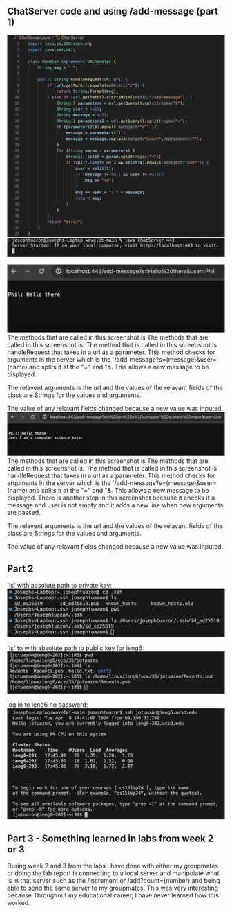 ## ChatServer code and using /add-message (part 1)
![image](ChatServer.png)
![image](runningadd-message.png)

![image](add-message1.png)
The methods that are called in this screenshot is The methods that are called in this screenshot is: The method that is called in this screenshot is handleRequest that takes in a url as a parameter. This method checks for arguments in the server which is the '/add-message?s=(message)&user=(name) and splits it at the "=" and "&. This allows a new message to be displayed.

The relavent arguments is the url and the values of the relavant fields of the class are Strings for the values and arguments.

The value of any relavant fields changed because a new value was inputed.
![image](add-message2.png)
The methods that are called in this screenshot is The methods that are called in this screenshot is: The method that is called in this screenshot is handleRequest that takes in a url as a parameter. This method checks for arguments in the server which is the '/add-message?s=(message)&user=(name) and splits it at the "=" and "&. This allows a new message to be displayed. There is another step in this screenshot because it checks if a message and user is not empty and it adds a new line when new arguments are passed.


The relavent arguments is the url and the values of the relavant fields of the class are Strings for the values and arguments.

The value of any relavant fields changed because a new value was inputed.

## Part 2

'ls' with absolute path to private key: 
![image](lsabspath.png)

'ls' to with absolute path to public key for ieng6:
![imaga](lsieng6.png)

log in to ieng6 no password:
![image](ieng6nopass.png)



## Part 3 - Something learned in labs from week 2 or 3
During week 2 and 3 from the labs I have done with either my groupmates or doing the lab report is connecting to a local server and manipulate what is in that server such as the /increment or /add?count=(number) and being able to send the same server to my groupmates. This was very interesting because Throughout my educational career, I have never learned how this worked.
